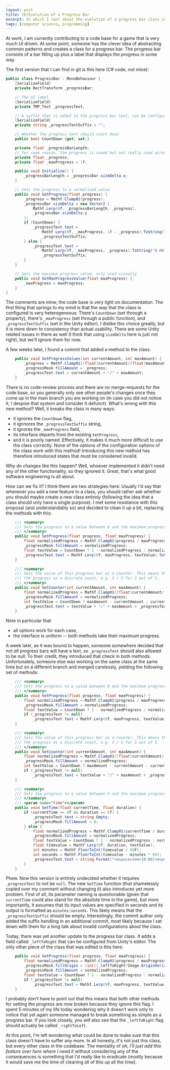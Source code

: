 ```yaml
---
layout: post
title: (D)Evolution of a Progress Bar
excerpt: In which I rant about the evolution of a progress bar class in a code base I am involved in
tags: [computer science, programming]
---
```


At work, I am currently contributing to a code base for a game that is very much UI driven. At some point, someone has the clever idea of abstracting common patterns and creates a class for a progress bar. The progress bar consists of a bar filling up plus a label that displays the progress in some way.

The first version that I can find in git is this here (C# code, not mine):
```csharp
public class ProgressBar : MonoBehaviour {
	[SerializeField]
	private RectTransform _progressBar;

    // The UI label
	[SerializeField]
	private TMP_Text _progressText;

    // A suffix that is added to the progress bar text, can be configured from the outside in the Unity Editor
	[SerializeField]
	private string _progressTextSuffix = "";

    // Whether the progress text should count down
	public bool CountDown {get; set;}

	private float _progressBarLength;
    // for some reason, the progress is saved but not really used across calls
	private float _progress;
	private float _maxProgress = 1f;

	public void Initialize() {
		_progressBarLength = _progressBar.sizeDelta.x;
	}

    // Sets the progress to a normalized value
	public void SetProgress(float progress) {
		_progress = Mathf.Clamp01(progress);
		_progressBar.sizeDelta = new Vector2 (
			Mathf.Lerp(0f, _progressBarLength, _progress),
			_progressBar.sizeDelta.y
		);
		if (CountDown) {
			_progressText.text =
				Mathf.Lerp(0f, _maxProgress, 1f - _progress).ToString("0.00") +
				_progressTextSuffix;
		} else {
			_progressText.text =
				Mathf.Lerp(0f, _maxProgress, _progress).ToString("0.00") +
				_progressTextSuffix;
		}
	}

    // Sets the maximum progress value, only used visually
	public void SetMaxProgressValue(float maxProgress) {
		_maxProgress = maxProgress;
	}
}
```

The comments are mine; the code base is very light on documentation. The first thing that springs to my mind is that the way that the class is configured is very heterogeneous: There's `CountDown` (set through a property), there's `_maxProgress` (set through a public function), and `_progressTextSuffix` (set in the Unity editor). I dislike this choice greatly, but it is more down to consistency than actual usability. There are some Unity related issues in there as well (I think that using `sizeDelta` here is just not right), but we'll ignore them for now.

A few weeks later, I found a commit that added a method to the class:
```csharp
	public void SetProgressValues(int currentAmount, int maxAmount) {
		_progress = Mathf.Clamp01((float)currentAmount/(float)maxAmount);
		_progressMask.fillAmount = _progress;
		_progressText.text = currentAmount + "/" + maxAmount;
	}
```
There is no code-review process and there are no merge-requests for the code base, so you generally only see other people's changes once they come up in the main branch you are working on (in case you did not notice it, I despise that system and consider it defunct). What's wrong with this new method? Well, it breaks the class in many ways:
 * it ignores the `CountDown` flag,
 * it ignnores the `_progressTextSuffix` string,
 * it ignores the `_maxProgress` field,
 * its interface departs from the existing `SetProgress`,
 * and it is poorly named.
Effectively, it makes it much more difficult to use the class correctly. None of the options of the configuration options of the class work with this method! Introducing this new method has therefore introduced states that must be considered invalid.

Why do changes like this happen? Well, whoever implemented it didn't need any of the other functionality, so they ignored it. Great, that's what good software engineering is all about.

How can we fix it? I think there are two strategies here: Usually I'd say that whenever you add a new feature to a class, you should rather ask whether you should maybe create a new class entirely (following the idea that a class should only have a single purpose). I met some resistance with this proposal (and understandably so) and decided to clean it up a bit, replacing the methods with this:

```csharp
	/// <summary>
	/// Sets the progress to a value between 0 and the maximum progress value.
	/// </summary>
	public void SetProgress(float progress, float maxProgress) {
		float normalizedProgress = Mathf.Clamp01(progress / maxProgress);
		_progressMask.fillAmount = normalizedProgress;
		float textValue = CountDown ? 1 - normalizedProgress : normalizedProgress;
		_progressText.text = Mathf.Lerp(0f, maxProgress, textValue).ToString("00 ") + _progressTextSuffix;
	}

	/// <summary>
	/// Sets the value of this progress bar as a counter. This means that it will display
	/// the progress as a discrete count, e.g. 3 / 5 for 3 out of 5.
	/// </summary>
	public void SetCounter(int currentAmount, int maxAmount) {
		float normalizedProgress = Mathf.Clamp01((float)currentAmount/(float)maxAmount);
		_progressMask.fillAmount = normalizedProgress;
		int textValue = CountDown ? maxAmount - currentAmount : currentAmount;
		_progressText.text = textValue + "/" + maxAmount + _progressTextSuffix;
	}
```

Note in particular that
 * all options work for each case,
 * the interface is uniform -- both methods take their maximum progress.


A week later, as it was bound to happen, someone somewhere decided that not *all* progress bars will have a text, so `_progressText` should also allowed to be null. To their credit, they introduced that check in both methods. Unfortunately, someone else was working on the same class at the same time but on a different branch and merged carelessly, yielding the following set of methods:

```csharp
	/// <summary>
	/// Sets the progress to a value between 0 and the maximum progress value.
	/// </summary>
	public void SetProgress(float progress, float maxProgress) {
		float normalizedProgress = Mathf.Clamp01(progress / maxProgress);
		_progressMask.fillAmount = normalizedProgress;
		float textValue = CountDown ? 1 - normalizedProgress : normalizedProgress;
        if (_progressText != null)
		    _progressText.text = Mathf.Lerp(0f, maxProgress, textValue).ToString("00 ") + _progressTextSuffix;
	}

	/// <summary>
	/// Sets the value of this progress bar as a counter. This means that it will display
	/// the progress as a discrete count, e.g. 3 / 5 for 3 out of 5.
	/// </summary>
	public void SetCounter(int currentAmount, int maxAmount) {
		float normalizedProgress = Mathf.Clamp01((float)currentAmount/(float)maxAmount);
		_progressMask.fillAmount = normalizedProgress;
		int textValue = CountDown ? maxAmount - currentAmount : currentAmount;
        if (_progressText != null)
		    _progressText.text = textValue + "/" + maxAmount + _progressTextSuffix;
	}

	/// <summary>
	/// Sets the progress to a value between 0 and the maximum progress value.
	/// </summary>
	/// <param name="time"></param>
	public void SetTime(float currentTime, float duration) {
		if (currentTime == 0f && duration == 0f) {
			_progressText.text = string.Empty;
			_progressMask.fillAmount = 0;
		} else {
			float normalizedProgress = Mathf.Clamp01(currentTime / duration);
			_progressMask.fillAmount = normalizedProgress;
			float textValue = CountDown ? 1 - normalizedProgress : normalizedProgress;
			float timevalue = Mathf.Lerp(0f, duration, textValue);
			int minutes = Mathf.FloorToInt(timevalue / 60F);
			int seconds = Mathf.FloorToInt(timevalue - minutes * 60);
			_progressText.text = string.Format("<mspace=2em>{0:00}<mspace=1em>:<mspace=2em>{1:00}", minutes, seconds) + _progressTextSuffix;
		}
	}
```
Phew. Now this version is entirely undecided whether it requires `_progressText` to not be `null`. The new `SetTime` function (that shamelessly copied over my comment without changing it) also introduces yet more problem. First of all, its parameter naming is questionable (given that `currentTime` could also stand for the absolute time in the game), but more importantly, it assumes that its input values are specified in seconds and its output is formatted as `minutes:seconds`. This likely means that the `_progressTextSuffix` should be empty. Interestingly, the commit author only added the suffix handling in an additional commit, most likely because I sat down with them for a long talk about invalid configurations about the class.

Today, there was yet another update to the progress bar class. It adds a field called `_leftToRight` that can be configured from Unity's editor. The only other piece of the class that was edited is this here:
```csharp
	public void SetProgress(float progress, float maxProgress) {
		float normalizedProgress = Mathf.Clamp01(progress / maxProgress);
        _progressMask.fillOrigin = (int)(_leftToRight?Image.OriginHorizontal.Right:Image.OriginHorizontal.Left); // new!
		_progressMask.fillAmount = normalizedProgress;
		float textValue = CountDown ? 1 - normalizedProgress : normalizedProgress;
        if (_progressText != null)
		    _progressText.text = Mathf.Lerp(0f, maxProgress, textValue).ToString("00 ") + _progressTextSuffix;
	}
```
I probably don't have to point out that this means that both other methods for setting the progress are now broken because they ignore this flag. I spent 5 minutes of my life today wondering why it doesn't work only to notice that yet again someone managed to break something as simple as a progress bar. If you look closely, you will also see that the `_leftToRight` flag should actually be called `_rightToLeft`.

At this point, I'm left wondering what could be done to make sure that this class doesn't have to suffer any more. In all honesty, it's not just this class, but every other class in the codebase. The mentality of *oh, I'll just add this feature over here where I need it* without considering any of the consequences is something that I'd really like to eradicate (mostly because it would save me the time of cleaning all of this up all the time).